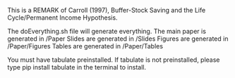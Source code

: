 This is a REMARK of Carroll (1997), Buffer-Stock Saving and the Life Cycle/Permanent Income Hypothesis.

The doEverything.sh file will generate everything.
The main paper is generated in /Paper
Slides are generated in /Slides
Figures are generated in /Paper/Figures
Tables are generated in /Paper/Tables

You must have tabulate preinstalled.
If tabulate is not preinstalled, please type pip install tabulate in the terminal to install.
